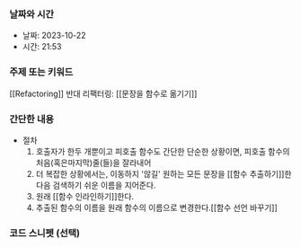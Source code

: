 ### 날짜와 시간

- 날짜: 2023-10-22
- 시간: 21:53

### 주제 또는 키워드
[[Refactoring]]
반대 리팩터링: [[문장을 함수로 옮기기]]

### 간단한 내용
- 절차
	1. 호출자가 한두 개뿐이고 피호출 함수도 간단한 단순한 상황이면, 피호출 함수의 처음(혹은마지막)줄(들)을 잘라내어 
	2. 더 복잡한 상황에서는, 이동하지 '않길' 원하는 모든 문장을 [[함수 추출하기]]한 다음 검색하기 쉬운 이름을 지어준다.
	3. 원래 [[함수 인라인하기]]한다.
	4. 추출된 함수의 이름을 원래 함수의 이름으로 변경한다.[[함수 선언 바꾸기]]

### 코드 스니펫 (선택)

```javascript

```
